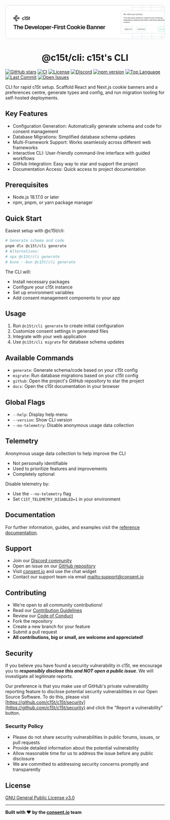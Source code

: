 <p align="center">
  <a href="https://c15t.com?utm_source=github&utm_medium=c15t_cli" target="_blank" rel="noopener noreferrer">
    <picture>
      <source media="(prefers-color-scheme: dark)" srcset="../../docs/assets/c15t-banner-readme-dark.svg">
      <img src="../../docs/assets/c15t-banner-readme-light.svg" alt="c15t Banner">
    </picture>
  </a>
  <br />
  <h1 align="center">@c15t/cli: c15t's CLI</h1>
</p>

[![GitHub stars](https://img.shields.io/github/stars/c15t/c15t?style=flat-square)](https://github.com/c15t/c15t)
[![CI](https://img.shields.io/github/actions/workflow/status/c15t/c15t/ci.yml?style=flat-square)](https://github.com/c15t/c15t/actions/workflows/ci.yml)
[![License](https://img.shields.io/badge/license-GPL--3.0-blue.svg?style=flat-square)](https://github.com/c15t/c15t/blob/main/LICENSE.md)
[![Discord](https://img.shields.io/discord/1312171102268690493?style=flat-square)](https://c15t.com/discord)
[![npm version](https://img.shields.io/npm/v/%40c15t%2Fcli?style=flat-square)](https://www.npmjs.com/package/%40c15t%2Fcli)
[![Top Language](https://img.shields.io/github/languages/top/c15t/c15t?style=flat-square)](https://github.com/c15t/c15t)
[![Last Commit](https://img.shields.io/github/last-commit/c15t/c15t?style=flat-square)](https://github.com/c15t/c15t/commits/main)
[![Open Issues](https://img.shields.io/github/issues/c15t/c15t?style=flat-square)](https://github.com/c15t/c15t/issues)

CLI for rapid c15t setup. Scaffold React and Next.js cookie banners and a preferences centre, generate types and config, and run migration tooling for self-hosted deployments.

## Key Features

- Configuration Generation: Automatically generate schema and code for consent management
- Database Migrations: Simplified database schema updates
- Multi-Framework Support: Works seamlessly across different web frameworks
- Interactive CLI: User-friendly command-line interface with guided workflows
- GitHub Integration: Easy way to star and support the project
- Documentation Access: Quick access to project documentation

## Prerequisites

- Node.js 18.17.0 or later
- npm, pnpm, or yarn package manager

## Quick Start

Easiest setup with @c15t/cli:

```bash
# Generate schema and code
pnpm dlx @c15t/cli generate
# Alternatives:
# npx @c15t/cli generate
# bunx --bun @c15t/cli generate
```

The CLI will:

- Install necessary packages
- Configure your c15t instance
- Set up environment variables
- Add consent management components to your app

## Usage

1. Run `@c15t/cli generate` to create initial configuration
2. Customize consent settings in generated files
3. Integrate with your web application
4. Use `@c15t/cli migrate` for database schema updates

## Available Commands

- `generate`: Generate schema/code based on your c15t config
- `migrate`: Run database migrations based on your c15t config
- `github`: Open the project's GitHub repository to star the project
- `docs`: Open the c15t documentation in your browser

## Global Flags

- `--help`: Display help menu
- `--version`: Show CLI version
- `--no-telemetry`: Disable anonymous usage data collection

## Telemetry

Anonymous usage data collection to help improve the CLI

- Not personally identifiable
- Used to prioritize features and improvements
- Completely optional

Disable telemetry by:

- Use the `--no-telemetry` flag
- Set `C15T_TELEMETRY_DISABLED=1` in your environment

## Documentation

For further information, guides, and examples visit the [reference documentation](https://c15t.com/docs/cli/overview).

## Support

- Join our [Discord community](https://c15t.com/discord)
- Open an issue on our [GitHub repository](https://github.com/c15t/c15t/issues)
- Visit [consent.io](https://consent.io) and use the chat widget
- Contact our support team via email [mailto:support@consent.io](mailto:support@consent.io)

## Contributing

- We're open to all community contributions!
- Read our [Contribution Guidelines](https://c15t.com/docs/oss/contributing)
- Review our [Code of Conduct](https://c15t.com/docs/oss/code-of-conduct)
- Fork the repository
- Create a new branch for your feature
- Submit a pull request
- **All contributions, big or small, are welcome and appreciated!**

## Security

If you believe you have found a security vulnerability in c15t, we encourage you to **_responsibly disclose this and NOT open a public issue_**. We will investigate all legitimate reports.

Our preference is that you make use of GitHub's private vulnerability reporting feature to disclose potential security vulnerabilities in our Open Source Software. To do this, please visit [https://github.com/c15t/c15t/security](https://github.com/c15t/c15t/security) and click the "Report a vulnerability" button.

### Security Policy

- Please do not share security vulnerabilities in public forums, issues, or pull requests
- Provide detailed information about the potential vulnerability
- Allow reasonable time for us to address the issue before any public disclosure
- We are committed to addressing security concerns promptly and transparently

## License

[GNU General Public License v3.0](https://github.com/c15t/c15t/blob/main/LICENSE.md)

---

**Built with ❤️ by the [consent.io](https://www.consent.io) team**
